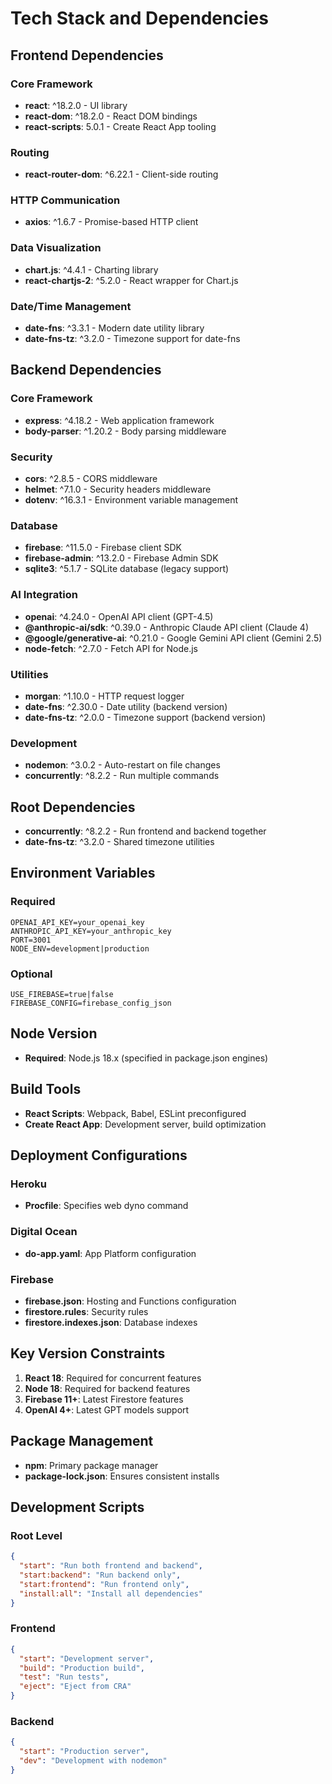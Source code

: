 # Tech Stack and Dependencies

## Frontend Dependencies

### Core Framework
- **react**: ^18.2.0 - UI library
- **react-dom**: ^18.2.0 - React DOM bindings
- **react-scripts**: 5.0.1 - Create React App tooling

### Routing
- **react-router-dom**: ^6.22.1 - Client-side routing

### HTTP Communication
- **axios**: ^1.6.7 - Promise-based HTTP client

### Data Visualization
- **chart.js**: ^4.4.1 - Charting library
- **react-chartjs-2**: ^5.2.0 - React wrapper for Chart.js

### Date/Time Management
- **date-fns**: ^3.3.1 - Modern date utility library
- **date-fns-tz**: ^3.2.0 - Timezone support for date-fns

## Backend Dependencies

### Core Framework
- **express**: ^4.18.2 - Web application framework
- **body-parser**: ^1.20.2 - Body parsing middleware

### Security
- **cors**: ^2.8.5 - CORS middleware
- **helmet**: ^7.1.0 - Security headers middleware
- **dotenv**: ^16.3.1 - Environment variable management

### Database
- **firebase**: ^11.5.0 - Firebase client SDK
- **firebase-admin**: ^13.2.0 - Firebase Admin SDK
- **sqlite3**: ^5.1.7 - SQLite database (legacy support)

### AI Integration
- **openai**: ^4.24.0 - OpenAI API client (GPT-4.5)
- **@anthropic-ai/sdk**: ^0.39.0 - Anthropic Claude API client (Claude 4)
- **@google/generative-ai**: ^0.21.0 - Google Gemini API client (Gemini 2.5)
- **node-fetch**: ^2.7.0 - Fetch API for Node.js

### Utilities
- **morgan**: ^1.10.0 - HTTP request logger
- **date-fns**: ^2.30.0 - Date utility (backend version)
- **date-fns-tz**: ^2.0.0 - Timezone support (backend version)

### Development
- **nodemon**: ^3.0.2 - Auto-restart on file changes
- **concurrently**: ^8.2.2 - Run multiple commands

## Root Dependencies

- **concurrently**: ^8.2.2 - Run frontend and backend together
- **date-fns-tz**: ^3.2.0 - Shared timezone utilities

## Environment Variables

### Required
```
OPENAI_API_KEY=your_openai_key
ANTHROPIC_API_KEY=your_anthropic_key
PORT=3001
NODE_ENV=development|production
```

### Optional
```
USE_FIREBASE=true|false
FIREBASE_CONFIG=firebase_config_json
```

## Node Version
- **Required**: Node.js 18.x (specified in package.json engines)

## Build Tools
- **React Scripts**: Webpack, Babel, ESLint preconfigured
- **Create React App**: Development server, build optimization

## Deployment Configurations

### Heroku
- **Procfile**: Specifies web dyno command

### Digital Ocean
- **do-app.yaml**: App Platform configuration

### Firebase
- **firebase.json**: Hosting and Functions configuration
- **firestore.rules**: Security rules
- **firestore.indexes.json**: Database indexes

## Key Version Constraints

1. **React 18**: Required for concurrent features
2. **Node 18**: Required for backend features
3. **Firebase 11+**: Latest Firestore features
4. **OpenAI 4+**: Latest GPT models support

## Package Management
- **npm**: Primary package manager
- **package-lock.json**: Ensures consistent installs

## Development Scripts

### Root Level
```json
{
  "start": "Run both frontend and backend",
  "start:backend": "Run backend only",
  "start:frontend": "Run frontend only",
  "install:all": "Install all dependencies"
}
```

### Frontend
```json
{
  "start": "Development server",
  "build": "Production build",
  "test": "Run tests",
  "eject": "Eject from CRA"
}
```

### Backend
```json
{
  "start": "Production server",
  "dev": "Development with nodemon"
}
```